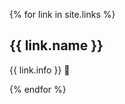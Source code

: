 {% for link in site.links %}
      
## {{ link.name }}

{{ link.info }}
&#xe415;

        
{% endfor %}
